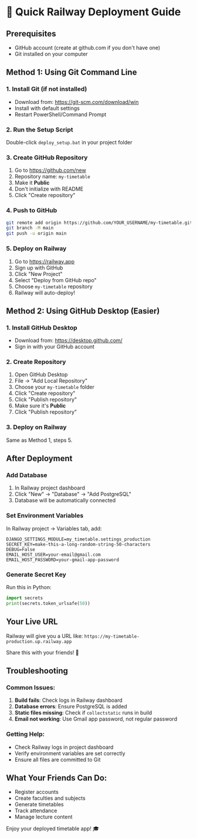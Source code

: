 # 🚀 Quick Railway Deployment Guide

## Prerequisites
- GitHub account (create at github.com if you don't have one)
- Git installed on your computer

## Method 1: Using Git Command Line

### 1. Install Git (if not installed)
- Download from: https://git-scm.com/download/win
- Install with default settings
- Restart PowerShell/Command Prompt

### 2. Run the Setup Script
Double-click `deploy_setup.bat` in your project folder

### 3. Create GitHub Repository
1. Go to https://github.com/new
2. Repository name: `my-timetable`
3. Make it **Public**
4. Don't initialize with README
5. Click "Create repository"

### 4. Push to GitHub
```bash
git remote add origin https://github.com/YOUR_USERNAME/my-timetable.git
git branch -M main
git push -u origin main
```

### 5. Deploy on Railway
1. Go to https://railway.app
2. Sign up with GitHub
3. Click "New Project"
4. Select "Deploy from GitHub repo"
5. Choose `my-timetable` repository
6. Railway will auto-deploy!

## Method 2: Using GitHub Desktop (Easier)

### 1. Install GitHub Desktop
- Download from: https://desktop.github.com/
- Sign in with your GitHub account

### 2. Create Repository
1. Open GitHub Desktop
2. File → "Add Local Repository"
3. Choose your `my-timetable` folder
4. Click "Create repository"
5. Click "Publish repository"
6. Make sure it's **Public**
7. Click "Publish repository"

### 3. Deploy on Railway
Same as Method 1, steps 5.

## After Deployment

### Add Database
1. In Railway project dashboard
2. Click "New" → "Database" → "Add PostgreSQL"
3. Database will be automatically connected

### Set Environment Variables
In Railway project → Variables tab, add:
```
DJANGO_SETTINGS_MODULE=my_timetable.settings_production
SECRET_KEY=make-this-a-long-random-string-50-characters
DEBUG=False
EMAIL_HOST_USER=your-email@gmail.com
EMAIL_HOST_PASSWORD=your-gmail-app-password
```

### Generate Secret Key
Run this in Python:
```python
import secrets
print(secrets.token_urlsafe(50))
```

## Your Live URL
Railway will give you a URL like:
`https://my-timetable-production.up.railway.app`

Share this with your friends! 🎉

## Troubleshooting

### Common Issues:
1. **Build fails**: Check logs in Railway dashboard
2. **Database errors**: Ensure PostgreSQL is added
3. **Static files missing**: Check if `collectstatic` runs in build
4. **Email not working**: Use Gmail app password, not regular password

### Getting Help:
- Check Railway logs in project dashboard
- Verify environment variables are set correctly
- Ensure all files are committed to Git

## What Your Friends Can Do:
- Register accounts
- Create faculties and subjects  
- Generate timetables
- Track attendance
- Manage lecture content

Enjoy your deployed timetable app! 🎓
